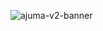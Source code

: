 ![ajuma-v2-banner](https://github.com/ajuma-app/.github/assets/3392815/77c782d1-3d3a-484b-aaa6-ad255fb2ee51)
